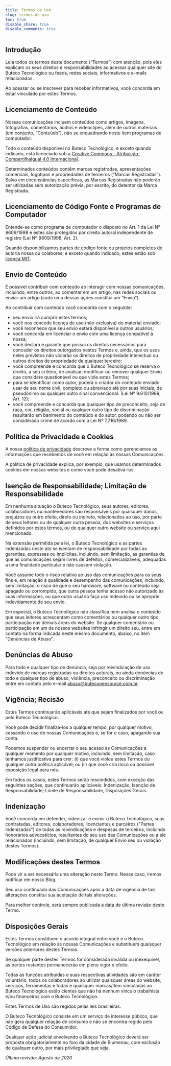 ```yaml
---
title: Termos de Uso
slug: termos-de-uso
toc: true
disable_share: true
disable_comments: true
---
```


## Introdução

Leia todos os termos deste documento (“Termos”) com atenção, pois eles explicam os seus direitos e responsabilidades ao acessar qualquer site do Buteco Tecnológico ou feeds, redes sociais, informativos e e-mails relacionados.

Ao acessar ou se inscrever para receber informativos, você concorda em estar vinculado por estes Termos.

## Licenciamento de Conteúdo

Nossas comunicações incluem conteúdos como artigos, imagens, fotografias, comentários, áudios e videoclipes, além de outros materiais (em conjunto, “Conteúdo”), não se enquadrando neste item programas de computador.

Todo o conteúdo disponível no Buteco Tecnológico, e exceto quando indicado, está licenciado sob a [Creative Commons - Atribuição-CompartilhaIgual 4.0 Internacional](https://creativecommons.org/licenses/by-sa/4.0/legalcode.pt).

Determinados conteúdos contêm marcas registradas, apresentações comerciais, logotipos e propriedades de terceiros (“Marcas Registradas”). Salvo em circunstâncias específicas, as Marcas Registradas não poderão ser utilizadas sem autorização prévia, por escrito, do detentor da Marca Registrada.

## Licenciamento de Código Fonte e Programas de Computador

Entende-se como programa de computador o disposto no Art. 1 da Lei Nº 9609/1998 e estes são protegidos por direito autoral independente de registro (Lei Nº 9609/1998, Art. 2).

Quando disponibilizamos partes de código fonte ou projetos completos de autoria nossa ou colabores, e exceto quando indicado, estes estão sob [licença MIT](https://opensource.org/licenses/MIT).

## Envio de Conteúdo

É possível contribuir com conteúdo ao interagir com nossas comunicações, incluindo, entre outros, ao comentar em um artigo, nas redes sociais ou enviar um artigo (cada uma dessas ações constitui um “Envio”).

Ao contribuir com conteúdo você concorda com o seguinte:

  * seu envio irá cumprir estes termos;
  * você nos concede licença de uso (não exclusiva) do material enviado;
  * você reconhece que seu envio estará disponível a outros usuários;
  * você concorda em licenciar o envio com uma licença compatível à nossa;
  * você declara e garante que possui os direitos necessários para conceder os direitos outorgados nestes Termos e, ainda, que os usos neles previstos não violarão os direitos de propriedade intelectual ou outros direitos de propriedade de qualquer terceiro;
  * você compreende e concorda que o Buteco Tecnológico se reserva o direito, a seu critério, de analisar, modificar ou remover qualquer Envio que considere questionável ou que viole estes Termos;
  * para se identificar como autor, poderá o criador do conteúdo enviado usar de seu nome civil, completo ou abreviado até por suas iniciais, de pseudônimo ou qualquer outro sinal convencional. (Lei Nº 9.610/1999, Art. 12);
  * você compreende e concorda que qualquer tipo de preconceito, seja de raça, cor, religião, social ou qualquer outro tipo de discriminação resultarão em banimento do conteúdo e do autor, podendo ou não ser considerado crime de acordo com a Lei Nº 7.716/1989.

## Política de Privacidade e Cookies

A nossa [política de privacidade](/politica-de-privacidade) descreve a forma como gerenciamos as informações que recebemos de você em relação às nossas Comunicações.

A política de privacidade explica, por exemplo, que usamos determinados cookies em nossos websites e como você pode desativá-los.

## Isenção de Responsabilidade; Limitação de Responsabilidade

Em nenhuma situação o Buteco Tecnológico, seus autores, editores, colaboradores ou mantenedores são responsáveis por quaisquer danos, prejuízos ou outro efeito, direto ou indireto, relacionados ao uso, por parte de seus leitores ou de qualquer outra pessoa, dos websites e serviços definidos por estes termos, ou de qualquer outro website ou serviço aqui mencionado.

Na extensão permitida pela lei, o Buteco Tecnológico e as partes indenizadas neste ato se isentam de responsabilidade por todas as garantias, expressas ou implícitas, incluindo, sem limitação, as garantias de que as comunicações sejam livres de defeitos, comercializáveis, adequadas a uma finalidade particular e não causem violação.

Você assume todo o risco relativo ao uso das comunicações para os seus fins e, em relação à qualidade e desempenho das comunicações, incluindo, sem limitação, o risco de que o seu hardware, software ou conteúdo seja apagado ou corrompido, que outra pessoa tenha acesso não autorizado às suas informações, ou que outro usuário faça uso indevido ou se aproprie indevidamente de seu envio.

Em especial, o Buteco Tecnológico não classifica nem analisa o conteúdo que seus leitores acrescentam como comentários ou qualquer outro tipo participação nas demais áreas do website. Se qualquer comentário ou participação em um de nossos websites infringir um direito seu, entre em contato na forma indicada neste mesmo documento, abaixo, no item "Denúncias de Abuso".

## Denúncias de Abuso

Para todo e qualquer tipo de denúncia, seja por reivindicação de uso indevido de marcas registradas ou direitos autorais, ou ainda denúncias de todo e qualquer tipo de abuso, violência, preconceito ou discriminação entre em contato pelo e-mail [abuso@butecopensource.com.br](mailto:abuso@butecopensource.com.br).

## Vigência; Recisão

Estes Termos continuarão aplicáveis até que sejam finalizados por você ou pelo Buteco Tecnológico.

Você pode decidir finalizá-los a qualquer tempo, por qualquer motivo, cessando o uso de nossas Comunicações e, se for o caso, apagando sua conta.

Podemos suspender ou encerrar o seu acesso às Comunicações a qualquer momento por qualquer motivo, incluindo, sem limitação, caso tenhamos justificativa para crer: (i) que você violou estes Termos ou qualquer outra política aplicável; ou (ii) que você cria risco ou possível exposição legal para nós.

Em todos os casos, estes Termos serão rescindidos, com exceção das seguintes seções, que continuarão aplicáveis: Indenização, Isenção de Responsabilidade; Limite de Responsabilidade, Disposições Gerais.

## Indenização

Você concorda em defender, indenizar e eximir o Buteco Tecnológico, suas contratadas, editores, colaboradores, licenciantes e parceiros ("Partes Indenizadas") de todas as reivindicações e despesas de terceiros, incluindo honorários advocatícios, resultantes do seu uso das Comunicações ou a ele relacionados (incluindo, sem limitação, de qualquer Envio seu ou violação destes Termos).

## Modificações destes Termos

Pode vir a ser necessária uma alteração neste Termo. Nesse caso, iremos notificar em nosso Blog.

Seu uso continuado das Comunicações após a data de vigência de tais alterações constitui sua aceitação de tais alterações.

Para melhor controle, será sempre publicada a data de última revisão deste Termo.

## Disposições Gerais

Estes Termos constituem o acordo integral entre você e o Buteco Tecnológico em relação às nossas Comunicações e substituem quaisquer versões anteriores destes Termos.

Se qualquer parte destes Termos for considerada inválida ou inexequível, as partes restantes permanecerão em pleno vigor e efeito.

Todas as funções atribuídas e suas respectivas atividades são em caráter voluntário, todos os colaboradores ao utilizar quaisquer áreas do website, serviços, ferramentas e todas e quaisquer marcas/item vinculadas ao Buteco Tecnológico estão cientes que não há nenhum vinculo trabalhista e/ou financeiros com o Buteco Tecnológico.

Estes Termos de Uso são regidos pelas leis brasileiras.

O Buteco Tecnológico consiste em um serviço de interesse público, que não gera qualquer relação de consumo e não se encontra regido pelo Código de Defesa do Consumidor.

Qualquer ação judicial envolvendo o Buteco Tecnológico deverá ser proposta obrigatoriamente no foro da cidade de Blumenau, com exclusão de qualquer outro, por mais privilegiado que seja.


*Última revisão: Agosto de 2020*
